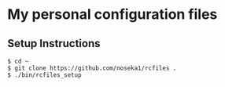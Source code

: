 # My personal configuration files

## Setup Instructions

```
$ cd ~
$ git clone https://github.com/noseka1/rcfiles .
$ ./bin/rcfiles_setup
```
